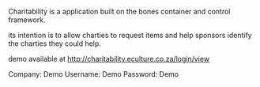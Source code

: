 Charitability is a application built on the bones container and control framework.

its intention is to allow charties to request items and help sponsors identify the charties they could help.

demo available at http://charitability.eculture.co.za/login/view

Company: Demo
Username: Demo
Password: Demo

